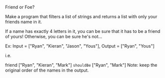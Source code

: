 Friend or Foe?

Make a program that filters a list of strings and returns a list with only your friends name in it.

If a name has exactly 4 letters in it, you can be sure that it has to be a friend of yours! Otherwise, you can be sure he's not...

Ex: Input = ["Ryan", "Kieran", "Jason", "Yous"], Output = ["Ryan", "Yous"]

i.e.

friend ["Ryan", "Kieran", "Mark"] `shouldBe` ["Ryan", "Mark"]
Note: keep the original order of the names in the output.